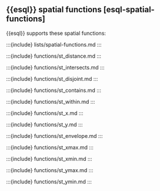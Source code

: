 ## {{esql}} spatial functions [esql-spatial-functions]

{{esql}} supports these spatial functions:

:::{include} lists/spatial-functions.md
:::


:::{include} functions/st_distance.md
:::

:::{include} functions/st_intersects.md
:::

:::{include} functions/st_disjoint.md
:::

:::{include} functions/st_contains.md
:::

:::{include} functions/st_within.md
:::

:::{include} functions/st_x.md
:::

:::{include} functions/st_y.md
:::

:::{include} functions/st_envelope.md
:::

:::{include} functions/st_xmax.md
:::

:::{include} functions/st_xmin.md
:::

:::{include} functions/st_ymax.md
:::

:::{include} functions/st_ymin.md
:::

